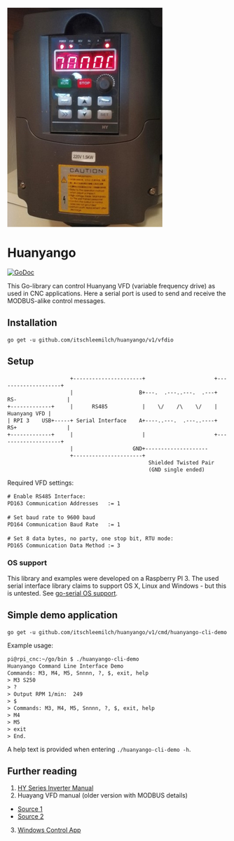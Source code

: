 ![Image of Huanyang VFD](https://raw.githubusercontent.com/itschleemilch/huanyango/master/huanyang_vfd.jpg)
# Huanyango

<a href="https://godoc.org/github.com/itschleemilch/huanyango/v1/vfdio"><img src="https://godoc.org/github.com/itschleemilch/huanyango/v1/vfdio?status.svg" alt="GoDoc"></a>

This Go-library can control Huanyang VFD (variable frequency drive) as used in CNC applications.
Here a serial port is used to send and receive the MODBUS-alike control messages.

## Installation

```
go get -u github.com/itschleemilch/huanyango/v1/vfdio
```

## Setup

```
                    +----------------------+                      +--------------------+
                    |                     B+---.  .---..---.  .---+ RS-                |
+-------------+     |      RS485           |    \/    /\    \/    |       Huanyang VFD |
| RPI 3    USB+-----+ Serial Interface    A+----..---.  .---..----+ RS+                |
+-------------+     |                      |                      +--------------------+
                    |                   GND+--------------------
                    +----------------------+
                                             Shielded Twisted Pair
                                             (GND single ended)
```

Required VFD settings:

```
# Enable RS485 Interface:
PD163 Communication Addresses   := 1

# Set baud rate to 9600 baud
PD164 Communication Baud Rate   := 1

# Set 8 data bytes, no party, one stop bit, RTU mode:
PD165 Communication Data Method := 3
```


### OS support

This library and examples were developed on a Raspberry PI 3. The used serial interface library claims to support OS X, Linux and Windows - but this is untested. See [go-serial OS support](https://github.com/jacobsa/go-serial/blob/master/README.markdown#os-support).

## Simple demo application

```
go get -u github.com/itschleemilch/huanyango/v1/cmd/huanyango-cli-demo
```
Example usage:

```
pi@rpi_cnc:~/go/bin $ ./huanyango-cli-demo
Huanyango Command Line Interface Demo
Commands: M3, M4, M5, Snnnn, ?, $, exit, help
> M3 S250
> ?
> Output RPM 1/min:  249
> $
> Commands: M3, M4, M5, Snnnn, ?, $, exit, help
> M4
> M5
> exit
> End.
```

A help text is provided when entering `./huanyango-cli-demo -h`.

## Further reading

1. [HY Series Inverter Manual](http://www.hy-electrical.com/bf/inverter.pdf)
2. Huayang VFD manual (older version with MODBUS details)
  - [Source 1](http://www.exoror.com/datasheet/VFD.pdf)
  - [Source 2](https://github.com/jasonwebb/tc-maker-4x4-router/blob/master/docs/spindle-and-coolant-system/Huanyang%20HY02D223B%20VFD%20manual.pdf)
3. [Windows Control App](https://github.com/GilchristT/SpindleTalker2)

